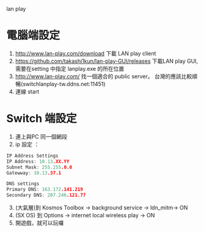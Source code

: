 lan play

# 電腦端設定
1. http://www.lan-play.com/download 下載 LAN play client
2. https://github.com/takashi1kun/lan-play-GUI/releases 下載LAN play GUI, 需要在setting 中指定 lanplay.exe 的所在位置
3. http://www.lan-play.com/ 找一個適合的 public server。  台灣的應該比較順暢(switchlanplay-tw.ddns.net:11451)
4. 連線 start

# Switch 端設定
1. 連上與PC 同一個網段
2. ip 設定 ：
````cpp
IP Address Settings
IP Address: 10.13.XX.YY
Subnet Mask: 255.255.0.0
Gatewway: 10.13.37.1

DNS settings
Primary DNS: 163.172.141.219
Secondary DNS: 207.246.121.77
````
3. (大氣層)到 Kosmos Toolbox -> background service -> ldn_mitm-> ON
4. (SX OS) 到 Options -> internet local wireless play -> ON
5. 開遊戲，就可以玩囉

